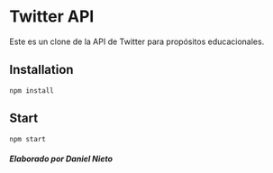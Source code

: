 # Twitter API

Este es un clone de la API de Twitter para propósitos educacionales.

## Installation

`npm install`

## Start

`npm start`

##### Elaborado por Daniel Nieto
